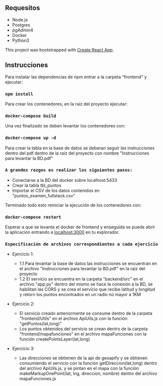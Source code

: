 ## Requesitos

* Node.js
* Postgres
* pgAdmin4
* Docker
* Python3

This project was bootstrapped with [Create React App](https://github.com/facebook/create-react-app).

## Instrucciones

Para instalar las dependencias de npm entrar a la carpeta "frontend" y ejecutar:

### `npm install`

Para crear los contenedores, en la raíz del proyecto ejecutar:

### `docker-compose build`

Una vez finalizado se deben levantar los contenedores con:

### `docker-compose up -d`

Para crear la tabla en la base de datos se deberan seguir las instrucciones dentro del pdf dentro de la raíz del proyecto con nombre "Instrucciones para levantar la BD.pdf"

### `A grandes razgos es realizar los siguientes pasos:`

* Conectarse a la BD del docker sobre localhost:5433
* Crear la tabla tbl_puntos
* Importar el CSV de los datos contenidos en "puntos_examen_fullstack.csv"

Terminado todo esto reiniciar la ejecución de los contenedores con:

### `docker-compose restart`

Esperar a que se levante el docker de frontend y enseguida se puede abrir la aplicacion entrando a [localhost:3000](http://localhost:3000) en tu explorador.

### `Especificación de archivos correspondientes a cada ejercicio`

* Ejercicio 1: 
    * 1.1 Para levantar la base de datos las instrucciones se encuentran en el archivo "Instrucciones para levantar la BD.pdf" en la raíz del proyecto
    * 1.2 El servicio se encuentra en la carpeta "backend/src" en el archivo "app.py" dentro del mismo se hace la conexión a la BD, se habilitan las CORS y se crea el servicio que recibe latitud y longitud y retorn los puntos encontrados en un radio no mayor a 1KM

 * Ejercicio 2:
    * El servicio creado anteriormente se consume dentro de la carpeta "frontend/Utils" en el archivo ApiUils.js con la función "getPuntos(lat,long)"
    * Los puntos obtenidos del servicio se crean dentro de la carpeta "frontend/mapafunciones" en el archivo mapaFunciones con la función createPointsLayer(lat,long)

 * Ejercicio 3:
    * Las direcciones se obtienen de la api de geoapify y se obtienen consumiendo el servicio con la función getDireccion(lat,long) dentro del archivo ApiUils.js, y se pintan en el mapa con la función makeMarkupOnePoint(lat, lng, direccion, nombre) dentro del archivo mapaFunciones.js


